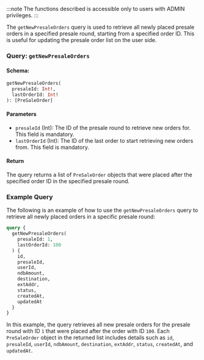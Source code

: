 :::note
The functions described is accessible only to users with ADMIN privileges.
:::

The `getNewPresaleOrders` query is used to retrieve all newly placed presale orders in a specified presale round, starting from a specified order ID. This is useful for updating the presale order list on the user side.

### Query: `getNewPresaleOrders`

#### Schema:
```graphql
getNewPresaleOrders(
  presaleId: Int!,
  lastOrderId: Int!
): [PreSaleOrder]
```

#### Parameters

- `presaleId` (Int): The ID of the presale round to retrieve new orders for. This field is mandatory.
- `lastOrderId` (Int): The ID of the last order to start retrieving new orders from. This field is mandatory.

#### Return

The query returns a list of `PreSaleOrder` objects that were placed after the specified order ID in the specified presale round.

### Example Query

The following is an example of how to use the `getNewPresaleOrders` query to retrieve all newly placed orders in a specific presale round:

```graphql
query {
  getNewPresaleOrders(
    presaleId: 1,
    lastOrderId: 100
  ) {
    id,
    presaleId,
    userId,
    ndbAmount,
    destination,
    extAddr,
    status,
    createdAt,
    updatedAt
  }
}
```

In this example, the query retrieves all new presale orders for the presale round with ID `1` that were placed after the order with ID `100`. Each `PreSaleOrder` object in the returned list includes details such as `id`, `presaleId`, `userId`, `ndbAmount`, `destination`, `extAddr`, `status`, `createdAt`, and `updatedAt`.